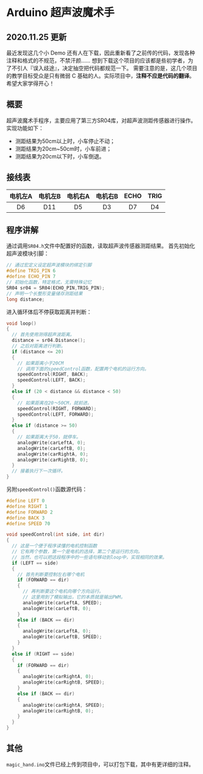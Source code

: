 # Arduino 超声波魔术手

## 2020.11.25 更新

最近发现这几个小 Demo 还有人在下载，因此重新看了之前传的代码，发现各种注释和格式的不规范，不禁汗颜……
想到下载这个项目的应该都是些初学者，为了不引人『误入歧途』，决定抽空把代码都规范一下。
需要注意的是，这几个项目的教学目标受众是只有微弱 C 基础的人。实际项目中，**注释不应是代码的翻译**。
希望大家学得开心！

## 概要

超声波魔术手程序，主要应用了第三方SR04库，对超声波测距传感器进行操作。实现功能如下：

- 测距结果为50cm以上时，小车停止不动；
- 测距结果为20cm~50cm时，小车前进；
- 测距结果为20cm以下时，小车倒退。

## 接线表

|电机左A|电机左B|电机右A|电机右B| ECHO | TRIG |
|:----:|:----:|:----:|:----:|:----:|:----:|
| D6   |   D11|   D5 |   D3 |   D7 |   D4 |

## 程序讲解

通过调用`SR04.h`文件中配置好的函数，读取超声波传感器测距结果。
首先初始化超声波模块引脚：

```cpp
// 通过宏定义设定超声波模块的绑定引脚
#define TRIG_PIN 6
#define ECHO_PIN 7
// 初始化函数，特定格式，无需特殊记忆
SR04 sr04 = SR04(ECHO_PIN,TRIG_PIN);
// 声明一个长整形变量储存测距结果
long distance;
```

进入循环体后不停获取距离并判断：

```cpp
void loop()
{
  // 首先使用测得超声波距离。
  distance = sr04.Distance();
  // 之后对距离进行判断。
  if (distance <= 20)
  {
    // 如果距离小于20CM
    // 调用下面的speedControl函数，配置两个电机的运行方向。
    speedControl(RIGHT, BACK);
    speedControl(LEFT, BACK);
  }
  else if (20 < distance && distance < 50)
  {
    // 如果距离在20～50CM，就前进。
    speedControl(RIGHT, FORWARD);
    speedControl(LEFT, FORWARD);
  }
  else if (distance >= 50)
  {
    // 如果距离大于50，就停车。
    analogWrite(carLeftA, 0);
    analogWrite(carLeftB, 0);
    analogWrite(carRightA, 0);
    analogWrite(carRightB, 0);
  }
  // 接着执行下一次循环。
}
```

另附`speedControl()`函数源代码：

```cpp
#define LEFT 0
#define RIGHT 1
#define FORWARD 2
#define BACK 3
#define SPEED 70

void speedControl(int side, int dir)
{
  // 这是一个便于程序读懂的电机控制函数
  // 它有两个参数，第一个是电机的选择，第二个是运行的方向。
  // 当然，也可以把这段程序中的一些语句移动到loop中，实现相同的效果。
  if (LEFT == side)
  {
    // 首先判断要控制左右哪个电机
    if (FORWARD == dir)
    {
      // 再判断要这个电机向哪个方向运行。
      // 这里用到了模拟输出，它的本质就是输出PWM。
      analogWrite(carLeftA, SPEED);
      analogWrite(carLeftB, 0);
    }
    else if (BACK == dir)
    {
      analogWrite(carLeftA, 0);
      analogWrite(carLeftB, SPEED);
    }
  }
  else if (RIGHT == side)
  {
    if (FORWARD == dir)
    {
      analogWrite(carRightA, 0);
      analogWrite(carRightB, SPEED);
    }
    else if (BACK == dir)
    {
      analogWrite(carRightA, SPEED);
      analogWrite(carRightB, 0);
    }
  }
}
```

## 其他

`magic_hand.ino`文件已经上传到项目中，可以打包下载，其中有更详细的注释。
